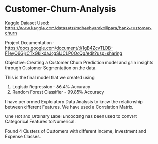 # Customer-Churn-Analysis
Kaggle Dataset Used: https://www.kaggle.com/datasets/radheshyamkollipara/bank-customer-churn

Project Documentation - https://docs.google.com/document/d/1gB4ZcvTLOB-F1eyO6GjxCTxGkikdaJogSlJCLP0OdQg/edit?usp=sharing

Objective: Creating a Customer Churn Prediction model and gain insights through Customer Segmentation on the data.

This is the final model that we created using 
1. Logistic Regression - 86.4% Accuracy
2. Random Forest Classifier - 99.85% Accuracy

I have performed Exploratory Data Analysis to know the relationship between different Features. We have used a Correlation Matrix.

One Hot and Ordinary Label Encocding has been used to convert Categorical Features to Numerical.

Found 4 Clusters of Customers with different Income, Investment and Expense Classes.
